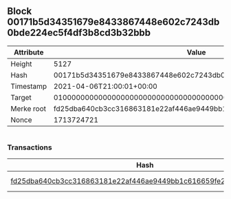 ## Block 00171b5d34351679e8433867448e602c7243db0bde224ec5f4df3b8cd3b32bbb

Attribute | Value
--- | ---
Height | 5127
Hash | 00171b5d34351679e8433867448e602c7243db0bde224ec5f4df3b8cd3b32bbb
Timestamp | 2021-04-06T21:00:01+00:00
Target | 0100000000000000000000000000000000000000000000000000000000000000
Merke root | fd25dba640cb3cc316863181e22af446ae9449bb1c616659fe274f095b9a18ac
Nonce | 1713724721

```

```

### Transactions

Hash | Amount
--- | ---
[fd25dba640cb3cc316863181e22af446ae9449bb1c616659fe274f095b9a18ac](fd25dba640cb3cc316863181e22af446ae9449bb1c616659fe274f095b9a18ac.md) | 10.00000000 SKEPTI 
